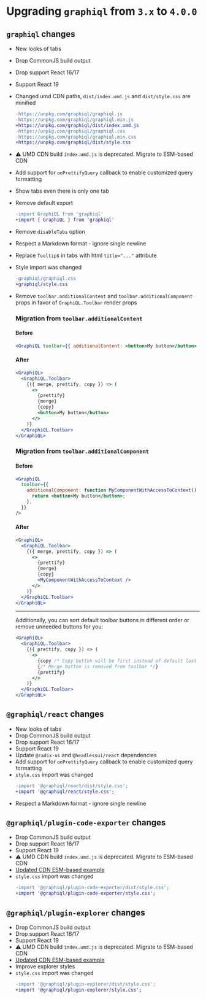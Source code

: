 # Upgrading `graphiql` from `3.x` to `4.0.0`

## `graphiql` changes

- New looks of tabs
- Drop CommonJS build output
- Drop support React 16/17
- Support React 19
- Changed umd CDN paths, `dist/index.umd.js` and `dist/style.css` are minified
  ```diff
  -https://unpkg.com/graphiql/graphiql.js
  -https://unpkg.com/graphiql/graphiql.min.js
  +https://unpkg.com/graphiql/dist/index.umd.js
  -https://unpkg.com/graphiql/graphiql.css
  -https://unpkg.com/graphiql/graphiql.min.css
  +https://unpkg.com/graphiql/dist/style.css
  ```
- ⚠️ UMD CDN build `index.umd.js` is deprecated. Migrate to ESM-based CDN
- Add support for `onPrettifyQuery` callback to enable customized query formatting
- Show tabs even there is only one tab
- Remove default export
  ```diff
  -import GraphiQL from 'graphiql'
  +import { GraphiQL } from 'graphiql'
  ```
- Remove `disableTabs` option
- Respect a Markdown format - ignore single newline
- Replace `Tooltip`s in tabs with html `title="..."` attribute
- Style import was changed
  ```diff
  -graphiql/graphiql.css
  +graphiql/style.css
  ```
- Remove `toolbar.additionalContent` and `toolbar.additionalComponent` props in favor of `GraphiQL.Toolbar` render props

  ### Migration from `toolbar.additionalContent`

  #### Before

  ```jsx
  <GraphiQL toolbar={{ additionalContent: <button>My button</button> }} />
  ```

  #### After

  ```jsx
  <GraphiQL>
    <GraphiQL.Toolbar>
      {({ merge, prettify, copy }) => (
        <>
          {prettify}
          {merge}
          {copy}
          <button>My button</button>
        </>
      )}
    </GraphiQL.Toolbar>
  </GraphiQL>
  ```

  ### Migration from `toolbar.additionalComponent`

  #### Before

  ```jsx
  <GraphiQL
    toolbar={{
      additionalComponent: function MyComponentWithAccessToContext() {
        return <button>My button</button>;
      },
    }}
  />
  ```

  #### After

  ```jsx
  <GraphiQL>
    <GraphiQL.Toolbar>
      {({ merge, prettify, copy }) => (
        <>
          {prettify}
          {merge}
          {copy}
          <MyComponentWithAccessToContext />
        </>
      )}
    </GraphiQL.Toolbar>
  </GraphiQL>
  ```

  ***

  Additionally, you can sort default toolbar buttons in different order or remove unneeded buttons for you:

  ```jsx
  <GraphiQL>
    <GraphiQL.Toolbar>
      {({ prettify, copy }) => (
        <>
          {copy /* Copy button will be first instead of default last */}
          {/* Merge button is removed from toolbar */}
          {prettify}
        </>
      )}
    </GraphiQL.Toolbar>
  </GraphiQL>
  ```

## `@graphiql/react` changes

- New looks of tabs
- Drop CommonJS build output
- Drop support React 16/17
- Support React 19
- Update `@radix-ui` and `@headlessui/react` dependencies
- Add support for `onPrettifyQuery` callback to enable customized query formatting
- `style.css` import was changed
  ```diff
  -import '@graphiql/react/dist/style.css';
  +import '@graphiql/react/style.css';
  ```
- Respect a Markdown format - ignore single newline

## `@graphiql/plugin-code-exporter` changes

- Drop CommonJS build output
- Drop support React 16/17
- Support React 19
- ⚠️ UMD CDN build `index.umd.js` is deprecated. Migrate to ESM-based CDN
- [Updated CDN ESM-based example](../../packages/graphiql-plugin-code-exporter/example/index.html)
- `style.css` import was changed
  ```diff
  -import '@graphiql/plugin-code-exporter/dist/style.css';
  +import '@graphiql/plugin-code-exporter/style.css';
  ```

## `@graphiql/plugin-explorer` changes

- Drop CommonJS build output
- Drop support React 16/17
- Support React 19
- ⚠️ UMD CDN build `index.umd.js` is deprecated. Migrate to ESM-based CDN
- [Updated CDN ESM-based example](../../packages/graphiql-plugin-explorer/example/index.html)
- Improve explorer styles
- `style.css` import was changed
  ```diff
  -import '@graphiql/plugin-explorer/dist/style.css';
  +import '@graphiql/plugin-explorer/style.css';
  ```
